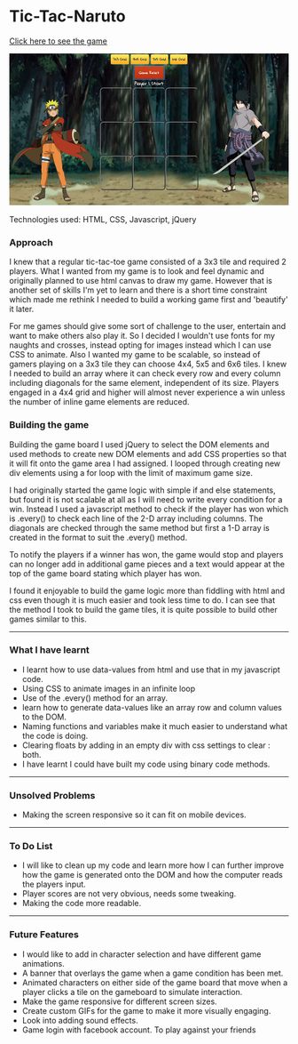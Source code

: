 # Tic-Tac-Naruto

[Click here to see the game](https://gzerka.github.io/GAProject1TicTacToe/)


![alt text](images/gamescreenshot.png "Logo Title Text 1")

Technologies used:
HTML, CSS, Javascript, jQuery

### Approach

I knew that a regular tic-tac-toe game consisted of a 3x3 tile and required 2 players. What I wanted from my game is to look and feel dynamic and originally planned to use html canvas to draw my game. However that is another set of skills I'm yet to learn and there is a short time constraint which made me rethink I needed to build a working game first and 'beautify' it later.

For me games should give some sort of challenge to the user, entertain and want to make others also play it. So I decided I wouldn't use fonts for my naughts and crosses, instead opting for images instead which I can use CSS to animate. Also I wanted my game to be scalable, so instead of gamers playing on a 3x3 tile they can choose 4x4, 5x5 and 6x6 tiles. I knew I needed to build an array where it can check every row and every column including diagonals for the same element, independent of its size. Players engaged in a 4x4 grid and higher will almost never experience a win unless the number of inline game elements are reduced.



### Building the game

Building the game board I used jQuery to select the DOM elements and used methods to create new DOM elements and add CSS properties so that it will fit onto the game area I had assigned.
I looped through creating new div elements using a for loop with the limit of maximum game size.

I had originally started the game logic with simple if and else statements, but found it is not scalable at all as I will need to write every condition for a win. Instead I used a javascript method to check if the player has won which is .every() to check each line of the 2-D array including columns. The diagonals are checked through the same method but first a 1-D array is created in the format to suit the .every() method.

To notify the players if a winner has won, the game would stop and players can no longer add in additional game pieces and a text would appear at the top of the game board stating which player has won.

I found it enjoyable to build the game logic more than fiddling with html and css even though it is much easier and took less time to do. I can see that the method I took to build the game tiles, it is quite possible to build other games similar to this.

---

### What I have learnt
- I learnt how to use data-values from html and use that in my javascript code.
- Using CSS to animate images in an infinite loop
- Use of the .every() method for an array.
- learn how to generate data-values like an array row and column values to the DOM.
- Naming functions and variables make it much easier to understand what the code is doing.
- Clearing floats by adding in an empty div with css settings to clear : both.
- I have learnt I could have built my code using binary code methods.

---

### Unsolved Problems
- Making the screen responsive so it can fit on mobile devices.


---

### To Do List
- I will like to clean up my code and learn more how I can further improve how the game is generated onto the DOM and how the computer reads the players input.
- Player scores are not very obvious, needs some tweaking.
- Making the code more readable.


---

### Future Features
- I would like to add in character selection and have different game animations.
- A banner that overlays the game when a game condition has been met.
- Animated characters on either side of the game board that move when a player clicks a tile on the gameboard to simulate interaction.
- Make the game responsive for different screen sizes.
- Create custom GIFs for the game to make it more visually engaging.
- Look into adding sound effects.
- Game login with facebook account. To play against your friends
